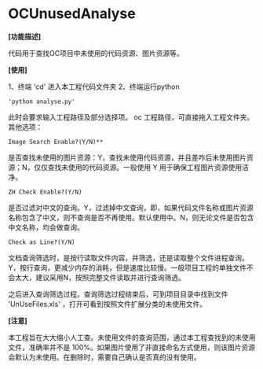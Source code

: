# OCUnusedAnalyse

**[功能描述]**

  代码用于查找OC项目中未使用的代码资源、图片资源等。

**[使用]**

1、终端 'cd' 进入本工程代码文件夹
2、终端运行python 

  ```shell
  'python analyse.py'
  ```
  
  此时会要求输入工程路径及部分选择项。
  oc 工程路径，可直接拖入工程文件夹。
  其他选项：
  
  
  ```shell
  Image Search Enable?(Y/N)**  
  ```
  
  是否查找未使用的图片资源：Y，查找未使用代码资源，并且差咋后未使用图片资源；N，仅仅查找未使用的代码资源。一般使用 Y 用于确保工程图片资源使用洁净。
  
  ```shell
  ZH Check Enable?(Y/N)
  ```
  是否过滤对中文的查询。Y，过滤掉中文查询，即，如果代码文件名称或图片资源名称包含了中文，则不查询是否不再使用。默认使用中。N，则无论文件是否包含中文名称，均会做查询。
  
  ```shell
  Check as Line?(Y/N)
  ```
  
  文档查询筛选时，是按行读取文件内容，并筛选，还是读取整个文件进程查询。 Y，按行查询，更减少内存的消耗，但是速度比较慢。一般项目工程的单独文件不会太大，建议采用N，按照完整文件读取并进行查询筛选。
  
  之后进入查询筛选过程。查询筛选过程结束后，可到项目目录中找到文件 'UnUseFiles.xls' ，打开可看到按照文件扩展分类的未使用文件。
  
  **[注意]**
  
  本工程旨在大大缩小人工查。未使用文件的查询范围，通过本工程查找到的未使用文件，准确率并不是 100%。如果图片使用了非直接命名方式使用，则该图片资源会默认为未使用。在删除时，需要自己确认是否真的没有使用。
